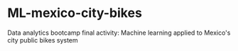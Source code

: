 # ML-mexico-city-bikes
Data analytics bootcamp final activity: Machine learning applied to Mexico's city public bikes system

